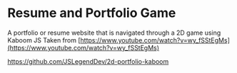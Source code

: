 # Resume and Portfolio Game
A portfolio or resume website that is navigated through a 2D game using Kaboom JS
Taken from [https://www.youtube.com/watch?v=wy_fSStEgMs](https://www.youtube.com/watch?v=wy_fSStEgMs) <br />

https://github.com/JSLegendDev/2d-portfolio-kaboom <br />